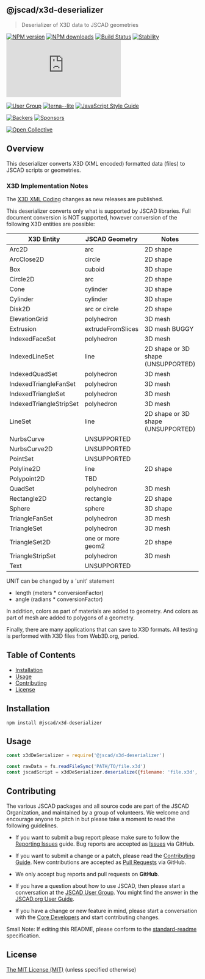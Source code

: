 ## @jscad/x3d-deserializer

> Deserializer of X3D data to JSCAD geometries

[![NPM version](https://badge.fury.io/js/%40jscad%2Fx3d-deserializer.svg)](https://www.npmjs.com/package/@jscad/x3d-deserializer)
[![NPM downloads](https://img.shields.io/npm/dw/@jscad/x3d-deserializer)](https://www.npmjs.com/package/@jscad/x3d-deserializer)
[![Build Status](https://travis-ci.org/jscad/OpenJSCAD.org.svg?branch=master)](https://travis-ci.org/jscad/OpenJSCAD.org)
[![Stability](https://img.shields.io/badge/stability-stable-success)](https://github.com/emersion/stability-badges#stable)
[![License](https://img.shields.io/github/license/jscad/OpenJSCAD.org)](https://github.com/jscad/OpenJSCAD.org/blob/master/LICENSE)

[![User Group](https://img.shields.io/badge/maintained%20by-user%20group-blue)](https://openjscad.nodebb.com/)
[![lerna--lite](https://img.shields.io/badge/maintained%20with-lerna--lite-e137ff)](https://github.com/ghiscoding/lerna-lite)
[![JavaScript Style Guide](https://img.shields.io/badge/code_style-standard-blue)](https://standardjs.com)

[![Backers](https://img.shields.io/opencollective/backers/openjscad)](https://opencollective.com/openjscad)
[![Sponsors](https://img.shields.io/opencollective/sponsors/openjscad)](https://opencollective.com/openjscad)

<a href="https://opencollective.com/openjscad"><img src="https://opencollective.com/openjscad/donate/button.png?color=blue" alt="Open Collective"></a>

## Overview

This deserializer converts X3D (XML encoded) formatted data (files) to JSCAD scripts or geometries.

### X3D Implementation Notes

The [X3D XML Coding](https://www.web3d.org/documents/specifications/19776-1/V3.3/index.html) changes as new releases are published.

This deserializer converts only what is supported by JSCAD libraries.
Full document conversion is NOT supported, however conversion of the following X3D entities are possible:

| X3D Entity      | JSCAD Geometry | Notes |
| --------------- | -------------  | ------ |
| Arc2D                    | arc | 2D shape  |
| ArcClose2D               | circle | 2D shape  |
| Box                      | cuboid | 3D shape  |
| Circle2D                 | arc | 2D shape  |
| Cone                     | cylinder | 3D shape  |
| Cylinder                 | cylinder | 3D shape  |
| Disk2D                   | arc or circle  | 2D shape  |
| ElevationGrid            | polyhedron | 3D mesh  |
| Extrusion                | extrudeFromSlices | 3D mesh BUGGY  |
| IndexedFaceSet           | polyhedron  | 3D mesh  |
| IndexedLineSet           | line  | 2D shape or 3D shape (UNSUPPORTED)  |
| IndexedQuadSet           | polyhedron  | 3D mesh  |
| IndexedTriangleFanSet    | polyhedron  | 3D mesh  |
| IndexedTriangleSet       | polyhedron  | 3D mesh  |
| IndexedTriangleStripSet  | polyhedron  | 3D mesh  |
| LineSet                  | line  | 2D shape or 3D shape (UNSUPPORTED)  |
| NurbsCurve               | UNSUPPORTED  |   |
| NurbsCurve2D             | UNSUPPORTED  |   |
| PointSet                 | UNSUPPORTED  |   |
| Polyline2D               | line | 2D shape  |
| Polypoint2D              | TBD |   |
| QuadSet                  | polyhedron  | 3D mesh  |
| Rectangle2D              | rectangle | 2D shape  |
| Sphere                   | sphere | 3D shape  |
| TriangleFanSet           | polyhedron  | 3D mesh  |
| TriangleSet              | polyhedron  | 3D mesh  |
| TriangleSet2D            | one or more geom2 | 2D shape  |
| TriangleStripSet         | polyhedron  | 3D mesh  |
| Text                     | UNSUPPORTED  |   |

UNIT can be changed by a 'unit' statement
- length (meters * conversionFactor)
- angle (radians * conversionFactor)

In addition, colors as part of materials are added to geometry. And colors as part of mesh are added to polygons of a geometry.

Finally, there are many applications that can save to X3D formats. All testing is performed with X3D files from Web3D.org, period.

## Table of Contents

- [Installation](#installation)
- [Usage](#usage)
- [Contributing](#contributing)
- [License](#license)

## Installation

```
npm install @jscad/x3d-deserializer
```

## Usage

```javascript
const x3dDeSerializer = require('@jscad/x3d-deserializer')

const rawData = fs.readFileSync('PATH/TO/file.x3d')
const jscadScript = x3dDeSerializer.deserialize({filename: 'file.x3d', output: 'script'}, rawData)
```

## Contributing

The various JSCAD packages and all source code are part of the JSCAD Organization, and maintained by a group of volunteers.
We welcome and encourage anyone to pitch in but please take a moment to read the following guidelines.

* If you want to submit a bug report please make sure to follow the [Reporting Issues](https://github.com/jscad/OpenJSCAD.org/wiki/Reporting-Issues) guide. Bug reports are accepted as [Issues](https://github.com/jscad/OpenJSCAD.org/issues/) via GitHub.

* If you want to submit a change or a patch, please read the [Contributing Guide](../../CONTRIBUTING.md). New contributions are accepted as [Pull Requests](https://github.com/jscad/OpenJSCAD.org/pulls/) via GitHub.

* We only accept bug reports and pull requests on **GitHub**.

* If you have a question about how to use JSCAD, then please start a conversation at the [JSCAD User Group](https://jscad.xyz/forum). You might find the answer in the [JSCAD.org User Guide](https://www.jscad.xyz/dokuwiki/doku.php).

* If you have a change or new feature in mind, please start a conversation with the [Core Developers](https://jscad.xyz/forum) and start contributing changes.

Small Note: If editing this README, please conform to the [standard-readme](https://github.com/RichardLitt/standard-readme) specification.

## License

[The MIT License (MIT)](../../LICENSE)
(unless specified otherwise)
